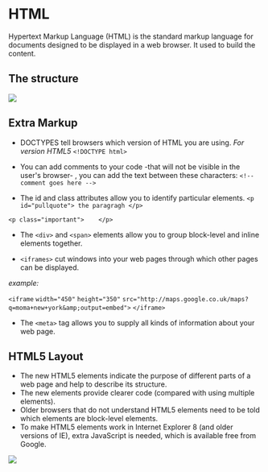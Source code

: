 # HTML

Hypertext Markup Language (HTML) is the standard markup language for documents designed to be displayed in a web browser. It used to build the content.

## The structure

![](https://www.oreilly.com/library/view/learning-web-design/9781449337513/httpatomoreillycomsourceoreillyimages2257981.png)



## Extra Markup

* DOCTYPES tell browsers which version of HTML you are using.
  *For version HTML5*   `<!DOCTYPE html>`

* You can add comments to your code -that will not be visible in the user's browser- , you can add the text between these characters:
  `<!-- comment goes here -->`

* The id and class attributes allow you to identify particular elements.
`<p id="pullquote"> the paragragh </p>`

`<p class="important">    </p>`

* The `<div>` and `<span>` elements allow you to group block-level and inline elements together.

* `<iframes>` cut windows into your web pages through which other pages can be displayed.

*example:*

`<iframe`
`width="450"`
`height="350"`
`src="http://maps.google.co.uk/maps?q=moma+new+york&amp;output=embed">`
`</iframe>`


* The `<meta>` tag allows you to supply all kinds of information about your web page.

## HTML5 Layout

- The new HTML5 elements indicate the purpose of different parts of a web page and help to describe its structure.
- The new elements provide clearer code (compared with using multiple <div> elements).
- Older browsers that do not understand HTML5 elements need to be told which elements are block-level elements.
- To make HTML5 elements work in Internet Explorer 8 (and older versions of IE), extra JavaScript is needed, which is available free from Google.

![](https://coursework.vschool.io/content/images/2018/01/html5_sectioning_high_level.jpg)


